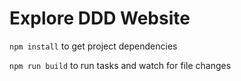 # Explore DDD Website

`npm install` to get project dependencies

`npm run build` to run tasks and watch for file changes
